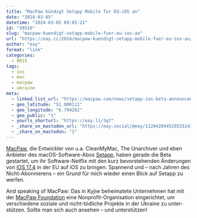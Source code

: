 ```yaml
---
title: "MacPaw kündigt Setapp Mobile für EU-iOS an"
date: "2024-03-05"
datetime: "2024-03-05 09:05:21"
id: "39516"
slug: "macpaw-kuendigt-setapp-mobile-fuer-eu-ios-an"
url: "https://eay.cc/2024/macpaw-kuendigt-setapp-mobile-fuer-eu-ios-an/"
author: "eay"
format: "link"
categories:
  - 0815
tags:
  - ios
  - mac
  - macpaw
  - ukraine
meta:
  - linked_list_url: "https://macpaw.com/news/setapp-ios-beta-announcement"
  - geo_latitude: "51.000111"
  - geo_longitude: "6.794262"
  - geo_public: "1"
  - yourls_shorturl: "https://eay.li/3q7"
  - _share_on_mastodon_url: "https://eay.social/@eay/112042044528535143"
  - _share_on_mastodon: "1"
---
```


[MacPaw](https://macpaw.com/), die Entwickler von u.a. CleanMyMac, The Unarchiver und eben Anbieter des macOS-Software-Abos [Setapp](https://setapp.com/), haben gerade die Beta gestartet, um ihr Software-Netflix mit den kurz bevor­stehenden Änderungen von [iOS 17.4](https://eay.cc/2024/ios-17-4/) in der EU auf iOS zu bringen. Spannend und – nach Jahren des Nicht-Abonnierens – ein Grund für mich wieder einen Blick auf Setapp zu werfen.

And speaking of MacPaw: Das in Kyjiw beheimatete Unter­nehmen hat mit der [MacPaw Foundation](https://macpaw.foundation/) eine Nonprofit-Organisation einge­richtet, um verschie­dene soziale und nicht-tödliche Projekte in der Ukraine zu unter­stützen. Sollte man sich auch ansehen – und unterstützen!
